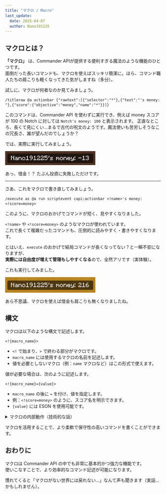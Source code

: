 ```yaml
---
title: "マクロ / Macro"
last_update:
  date: 2025-04-07
  author: Nano191225
---
```


## マクロとは？

**「マクロ」** は、Commander APIが提供する便利すぎる魔法のような機能のひとつです。  
面倒だった長いコマンドも、マクロを使えばスッキリ簡潔に。ほら、コマンド職人たちの肩こりも軽くなってきた気がしますね（多分）。

試しに、マクロが何者なのか見てみましょう。

```mcfunction
/titleraw @a actionbar {"rawtext":[{"selector":"*"},{"text":"'s money: "},{"score":{"objective":"money","name":"*"}}]}
```
このコマンドは、Commander API を使わずに実行でき、例えば money スコアが 100 の Notch に対しては `Notch's money: 100` と表示されます。
正直なところ、長くて見にくい…まるで古代の呪文のようです。魔法使いも苦労しそうなこの冗長さ、誰が望んだのでしょうか？

では、実際に実行してみましょう。

![Nano191225's money](./img/nanos-money.png)

あっ、借金！？
たぶん投資に失敗しただけです。

---

さあ、これをマクロで書き直してみましょう。

```mcfunction
/execute as @a run scriptevent capi:actionbar <!name>'s money: <!score=money>
```

このように、マクロのおかげでコマンドが短く、見やすくなりました。

`<!name>` や `<!score=money>` のようなマクロが使われています。  
これで長くて複雑だったコマンドも、圧倒的に読みやすく・書きやすくなります。

とはいえ、`execute` のおかげで結局コマンドが長くなってない？と一瞬不安になりますが、  
**実際には自由度が増えて管理もしやすくなる**ので、全然アリです（実体験）。

これも実行してみました。

![Nano191225's money](./img/nanos-money2.png)

あら不思議、マクロを使えば借金も肩こりも無くなりましたね。

## 構文

マクロは以下のような構文で記述します。

```plaintext
<!{macro_name}>
```

- `<!` で始まり、`>` で終わる部分がマクロです。
- `macro_name` には使用するマクロの名前を記述します。
- 値を必要としないマクロ（例：`name` マクロなど）はこの形式で使えます。

値が必要な場合は、次のように記述します。

```plaintext
<!{macro_name}={value}>
```

- `macro_name` の後に `=` を付け、値を指定します。
- 例：`<!score=money>` のように、スコア名を明示できます。
- `{value}` には ESON を使用可能です。

<details>
<summary>マクロの内部動作（技術的な話）</summary>

### マクロの基本動作

マクロは必ず `<!` で始まり、`>` で終わります。
```plaintext
<!if=[0<<!calc=<!score=money>+100>,<!name>はお金持ちだ！,<!name>は借金している！]>
```
マクロは決してただ左から右に評価するわけではありません。
深いものから評価されていきます。<br />
実際に前述したマクロがどのように評価されていくのかトレースしてみましょう。
1. `score=money` が評価され、スコアが -120 だとします。
```plaintext
<!if=[0<<!calc=-120+100>,<!name>はお金持ちだ！,<!name>は借金している！]>
```
2. `calc` が評価され、`-120+100` が計算されます。
```plaintext
<!if=[0<200,<!name>はお金持ちだ！,<!name>は借金している！]>
```
3. `name` が評価され、`Notch` だとします。
```plaintext
<!if=[0<200,Notchはお金持ちだ！,Notchは借金している！]>
```
4. `if` が評価され、`0<-20` が負であるため、`Notchは借金している！` が選択されます。
```plaintext
Notchは借金している！
```
実際に経過を表示しました。<br />
![トレース結果](./img/trace.png) <br />
このような結果は、`設定 > 基本設定 > デバッグ` を有効にすることで誰でも確認することができます。<br />
鋭い方はお気づきかもしれませんが、Nameマクロは一度の評価で済んでいます。<br />
これは、評価されたマクロを文字列に置き換えるとき、同じ `<!name>` を全て置き換えるためです。<br />
例えば文字列内に `<!tag=rank>` が 100 個あった場合、`<!tag=rank>` の評価は一度のみ行われ、`<!tag=rank>` が 100 個全て `Example` に置き換えられます。

### マクロのパース

内部的には、マクロは２種類に分けられます。
- **値を必要としないマクロ**：`<!name>` のように、値を必要としないマクロです。
- **値を必要とするマクロ**：`<!score=money>` のように、値を必要とするマクロです。

#### 値を必要としないマクロ

この場合は単純です。
`<!name>` のように、`<!` で始まり、`>` で終わる部分がマクロとして認識されます。<br />
値を必要としないマクロは原則としてパースされません。<br />

#### 値を必要とするマクロ

```<!...>``` の内側は ESON で記述することができます。<br />
実は、ESON は必ずしも `{}` で囲む必要はありません。<br />
つまり、下の２つは同義です。
```plaintext
{string=example string, number=123, boolean=true, array=[1,2,3], object={key=value}}
string=example string, number=123, boolean=true, array=[1,2,3], object={key=value}
```
これを `<!...>` で囲んだものがマクロというわけです。
```plaintext
<!score=money>
```
このScoreマクロは `{score=money}` という ESON として処理されます。
```javascript
// これは JavaScript のコードです
const macro = "<!score=money>";
const object = ESON.parse(macro.slice(2, -1));
const score = object.score;
console.log(score);
```
実際はこんな単純ではありませんが、マクロは概ねこのように動作しています。<br />
マクロのコードは `src/lib/Macro.ts` にありますので、興味がある方はぜひ見てみてください。

</details>

マクロを活用することで、より柔軟で保守性の高いコマンドを書くことができます。

## おわりに

マクロは Commander API の中でも非常に基本的かつ強力な機能です。  
使いこなすことで、より効率的なコマンド記述が可能になります。

慣れてくると「マクロがない世界には戻れない…」なんて声も聞きます（実話…かもしれません）。